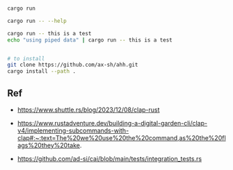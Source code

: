 
```sh

cargo run

cargo run -- --help

cargo run -- this is a test
echo "using piped data" | cargo run -- this is a test


```

```sh

# to install
git clone https://github.com/ax-sh/ahh.git
cargo install --path .
```

## Ref
- https://www.shuttle.rs/blog/2023/12/08/clap-rust
- https://www.rustadventure.dev/building-a-digital-garden-cli/clap-v4/implementing-subcommands-with-clap#:~:text=The%20we%20use%20the%20command,as%20the%20flags%20they%20take.

- https://github.com/ad-si/cai/blob/main/tests/integration_tests.rs
